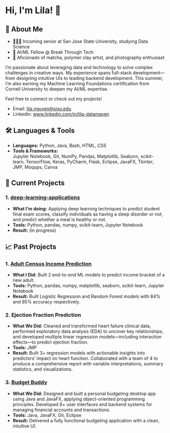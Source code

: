 # Hi, I'm Lila! 👋

## 🔗 About Me
- 👩🏻‍💻 Incoming senior at San Jose State University, studying Data Science
- 🧠 AI/ML Fellow @ Break Through Tech
- 🍵 Aficionado of matcha, polymer clay artist, and photography enthusiast

I’m passionate about leveraging data and technology to solve complex challenges in creative ways. My experience spans full-stack development—from designing intuitive UIs to leading backend development. This summer, I’m also earning my Machine Learning Foundations certification from Cornell University to deepen my AI/ML expertise.

Feel free to connect or check out my projects!
- Email: lila.nguyen@sjsu.edu
- Linkedin: www.linkedin.com/in/lila-datamaven
  
## 🛠 Languages & Tools
- **Languages:** Python, Java, Bash, HTML, CSS
- **Tools & Frameworks:**  
  Jupyter Notebook, Git, NumPy, Pandas, Matplotlib, Seaborn, scikit-learn, TensorFlow, Keras, PyCharm, Flask, Eclipse, JavaFX, Tkinter, JMP, Moqups, Canva

## 🚀 Current Projects
### 1. [deep-learning-applications](https://github.com/LilaNguyen/deep-learning-applications)
- **What I'm doing:** Applying deep learning techniques to predict student final exam scores, classify individuals as having a sleep disorder or not, and predict whether a meal is healthy or not.
- **Tools:** Python, pandas, numpy, scikit-learn, Jupyter Notebook
- **Result:** (in progress)

## 📈 Past Projects
### 1. [Adult Census Income Prediction](https://github.com/LilaNguyen/Adult-Census-Income-Prediction)
- **What I Did:** Built 2 end-to-end ML models to predict income bracket of a new adult.
- **Tools:** Python, pandas, numpy, matplotlib, seaborn, scikit-learn, Jupyter Notebook
- **Result:** Built Logistic Regression and Random Forest models with 84% and 85% accuracy respectively.

### 2. Ejection Fraction Prediction
- **What We Did:** Cleaned and transformed heart failure clinical data, performed exploratory data analysis (EDA) to uncover key relationships, and developed multiple linear regression models—including interaction effects—to predict ejection fraction.
- **Tools:** JMP
- **Result:** Built 3+ regression models with actionable insights into predictors’ impact on heart function. Collaborated with a team of 4 to produce a comprehensive report with variable interpretations, summary statistics, and visualizations.

### 3. [Budget Buddy](https://github.com/LilaNguyen/budget-buddy#) 
- **What We Did:** Designed and built a personal budgeting desktop app using Java and JavaFX, applying object-oriented programming principles. Developed 8+ user interfaces and backend systems for managing financial accounts and transactions.
- **Tools:** Java, JavaFX, Git, Eclipse
- **Result:** Delivered a fully functional budgeting application with a clean, intuitive UI.
